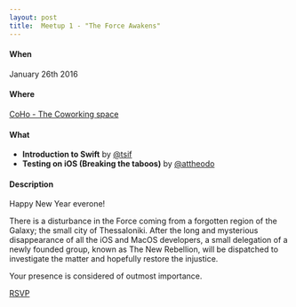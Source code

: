 ```yaml
---
layout: post
title:  Meetup 1 - "The Force Awakens"
---
```


#### When
January 26th 2016

#### Where
[CoHo - The Coworking space](https://www.facebook.com/coho.gr)

#### What
* **Introduction to Swift** by [@tsif](https://twitter.com/tsif)
* **Testing on iOS (Breaking the taboos)** by [@attheodo](https://twitter.com/attheodo)

#### Description
Happy New Year everone!

There is a disturbance in the Force coming from a forgotten region of the Galaxy; the small city of Thessaloniki. After the long and mysterious disappearance of all the iOS and MacOS developers, a small delegation of a newly founded group, known as The New Rebellion, will be dispatched to investigate the matter and hopefully restore the injustice.

Your presence is considered of outmost importance.

<a href="http://www.meetup.com/CocoaHeadsSKG/events/227989805/" data-event="227989805" class="mu-rsvp-btn">RSVP</a>
